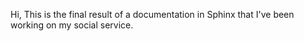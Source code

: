 Hi,
This is the final result of a documentation in Sphinx that I've been working on my social service.
